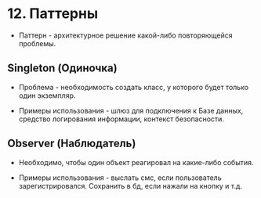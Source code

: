 # 12. Паттерны

* Паттерн - архитектурное решение какой-либо повторяющейся проблемы.

## Singleton (Одиночка)

- Проблема - необходимость создать класс, у которого будет только один экземпляр.

- Примеры использования - шлюз для подключения к Базе данных, средство логирования информации, контекст безопасности.

## Observer (Наблюдатель)

- Необходимо, чтобы один объект реагировал на какие-либо события.

- Примеры использования - выслать смс, если пользователь зарегистрировался. Сохранить в бд, если нажали на кнопку и т.д.